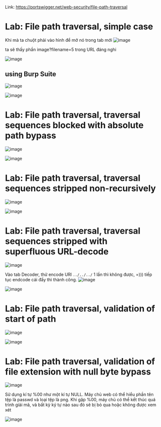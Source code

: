 Link: https://portswigger.net/web-security/file-path-traversal
# Lab: File path traversal, simple case
Khi mà ta chuột phải vào hình để mở nó trong tab mới 
![image](https://github.com/nguyenngocdung18/portswigger/assets/134156226/c9c0b3ef-47a4-4b66-9310-f755f2bb851e)

ta sẽ thấy phần image?filename=5 trong URL đáng nghi

![image](https://github.com/nguyenngocdung18/portswigger/assets/134156226/2590fa66-c255-4b6e-836b-8e6c364f1c10)

## using Burp Suite
![image](https://github.com/nguyenngocdung18/portswigger/assets/134156226/163e56a2-7fb6-44c9-96ac-db17b920d101)

![image](https://github.com/nguyenngocdung18/portswigger/assets/134156226/c3c16c33-bf0c-478f-ac09-c7f874c14099)

# Lab: File path traversal, traversal sequences blocked with absolute path bypass
![image](https://github.com/nguyenngocdung18/portswigger/assets/134156226/772d54eb-d7c1-4d1d-9a3e-a4e76c3ef719)

![image](https://github.com/nguyenngocdung18/portswigger/assets/134156226/47dcb1c6-9017-44c3-9089-dd72db5ef006)

# Lab: File path traversal, traversal sequences stripped non-recursively
![image](https://github.com/nguyenngocdung18/portswigger/assets/134156226/e988a340-2b21-49d2-9c55-5d957fa03938)

![image](https://github.com/nguyenngocdung18/portswigger/assets/134156226/d289cea9-c058-43ff-a970-2818c55ec623)

# Lab: File path traversal, traversal sequences stripped with superfluous URL-decode
![image](https://github.com/nguyenngocdung18/portswigger/assets/134156226/314ddf5d-397d-46e2-8ac0-ed6be3e35de2)

Vào tab Decoder, thử encode URl ```../../../``` 1 lần thì không được, =))) tiếp tục endcode cái đấy thì thành công. 
![image](https://github.com/nguyenngocdung18/portswigger/assets/134156226/0e9e5961-7297-41a0-b49f-e47727239573)

![image](https://github.com/nguyenngocdung18/portswigger/assets/134156226/618924c7-143a-4eb6-93e2-440544d948b9)

# Lab: File path traversal, validation of start of path
![image](https://github.com/nguyenngocdung18/portswigger/assets/134156226/e3017447-dba0-48fd-9bcc-7fcc940ac9fd)

![image](https://github.com/nguyenngocdung18/portswigger/assets/134156226/a2819728-faaf-4903-a64e-9964e1bde83f)

# Lab: File path traversal, validation of file extension with null byte bypass
![image](https://github.com/nguyenngocdung18/portswigger/assets/134156226/4386c43b-94cf-4a5c-8db4-e6bc3b341f38)

Sử dụng kí tự %00 như một kí tự NULL. Máy chủ web có thể hiểu phần tên tệp là passwd và loại tệp là png. Khi gặp %00, máy chủ có thể kết thúc quá trình giải mã, và bất kỳ ký tự nào sau đó sẽ bị bỏ qua hoặc không được xem xét

![image](https://github.com/nguyenngocdung18/portswigger/assets/134156226/b3b5761d-fba5-4b53-9081-16cf8560b2e7)


